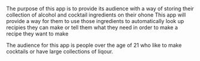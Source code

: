 The purpose of this app is to provide its audience with a way of storing their collection of alcohol and cocktail ingredients on their ohone
This app will provide a way for them to use those ingredients to automatically look up recipies they can make or tell them what they need in order to make a recipe they want to make

The audience for this app is people over the age of 21 who like to make cocktails or have large collections of liqour.
